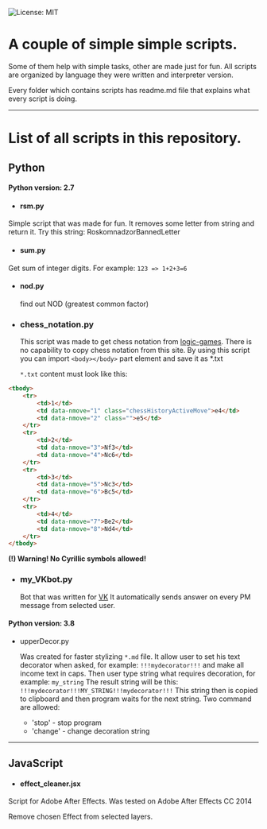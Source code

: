  ![License: MIT](https://img.shields.io/badge/License-MIT-yellow.svg)

# A couple of simple simple scripts. 
Some of them help with simple tasks, other are made just for fun.
All scripts are organized by language they were written and interpreter version.

Every folder which contains scripts has readme.md file that explains what every script is doing.

---

# List of all scripts in this repository.

## Python
#### Python version: 2.7

- #### rsm.py
Simple script that was made for fun. It removes some letter from string and return it. 
Try this string: RoskomnadzorBannedLetter

- #### sum.py
Get sum of integer digits. For example:
`123 => 1+2+3=6`

- #### nod.py
  find out NOD (greatest common factor)

- ### chess_notation.py

  This script was made to get chess notation from [logic-games](https://logic-games.spb.ru/chess/). 
  There is no capability to copy chess notation from this site. By using this script you can 
  import ` <body></body> ` part element and save it as *.txt

  `*.txt` content must look like this:

```html
<tbody>
    <tr>
        <td>1</td>
        <td data-nmove="1" class="chessHistoryActiveMove">e4</td>
        <td data-nmove="2" class="">e5</td>
    </tr>
    <tr>
        <td>2</td>
        <td data-nmove="3">Nf3</td>
        <td data-nmove="4">Nc6</td>
    </tr>
    <tr>
        <td>3</td>
        <td data-nmove="5">Nc3</td>
        <td data-nmove="6">Bc5</td>
    </tr>
    <tr>
        <td>4</td>
        <td data-nmove="7">Be2</td>
        <td data-nmove="8">Nd4</td>
    </tr>
</tbody>
```

  **(!) Warning! No Cyrillic symbols allowed!**


- ### my_VKbot.py

  Bot that was written for [VK](https://vk.com)
  It automatically sends answer on every PM message from selected user.

#### Python version: 3.8

- upperDecor.py

  Was created for faster stylizing `*.md` file. It allow user to set his text decorator when asked, for example: 
  `!!!mydecorator!!!`
  and make all income text in caps. Then user type string what requires decoration, for example:
  `my_string`
  The result string will be this: 
  `!!!mydecorator!!!MY_STRING!!!mydecorator!!!`
  This string then is copied to clipboard and then program waits for the next string. Two command are allowed:

  - 'stop' - stop program
  - 'change' - change decoration string

---

## JavaScript

- #### effect_cleaner.jsx
Script for Adobe After Effects.
Was tested on Adobe After Effects CC 2014

Remove chosen Effect from selected layers.
